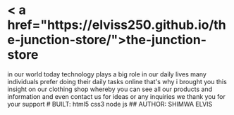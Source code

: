 <h1>< a href="https://elviss250.github.io/the-junction-store/">the-junction-store</a></h1>
in our world today technology plays a big role in our daily lives
many individuals prefer doing their daily tasks online that's why i brought you
this insight on our clothing shop whereby you can see all our products
and information and even contact us for ideas or any inquiries
we thank you for your support
# BUILT:
html5
css3
node js
## AUTHOR: SHIMWA ELVIS
